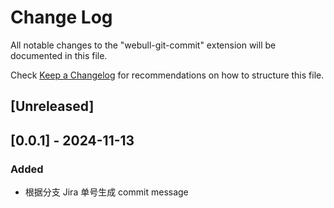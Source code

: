 # Change Log

All notable changes to the "webull-git-commit" extension will be documented in this file.

Check [Keep a Changelog](http://keepachangelog.com/) for recommendations on how to structure this file.

## [Unreleased]

## [0.0.1] - 2024-11-13

### Added

- 根据分支 Jira 单号生成 commit message
